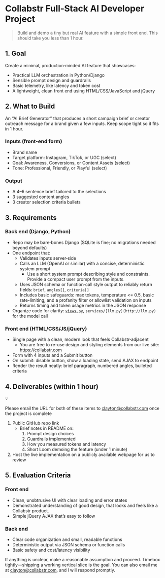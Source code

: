 # Collabstr Full‑Stack AI Developer Project

> Build and demo a tiny but real AI feature with a simple front end. This should take you less than 1 hour.
> 

## 1. Goal

Create a minimal, production‑minded AI feature that showcases:

- Practical LLM orchestration in Python/Django
- Sensible prompt design and guardrails
- Basic telemetry, like latency and token cost
- A lightweight, clean front end using HTML/CSS/JavaScript and jQuery

## 2. What to Build

An “AI Brief Generator” that produces a short campaign brief or creator outreach message for a brand given a few inputs. Keep scope tight so it fits in 1 hour.

### Inputs (front-end form)

- Brand name
- Target platform: Instagram, TikTok, or UGC (select)
- Goal: Awareness, Conversions, or Content Assets (select)
- Tone: Professional, Friendly, or Playful (select)

### Output

- A 4–6 sentence brief tailored to the selections
- 3 suggested content angles
- 3 creator selection criteria bullets

## 3. Requirements

### Back end (Django, Python)

- Repo may be bare‑bones Django (SQLite is fine; no migrations needed beyond defaults)
- One endpoint that:
    - Validates inputs server‑side
    - Calls an LLM (OpenAI or similar) with a concise, deterministic system prompt
        - Use a short system prompt describing style and constraints. Provide a compact user prompt from the inputs.
    - Uses JSON schema or function‑call style output to reliably return fields: `brief`, `angles[]`, `criteria[]`
    - Includes basic safeguards: max tokens, temperature <= 0.5, basic rate-limiting, and a profanity filter or allowlist validation on inputs
    - Returns timing and token usage metrics in the JSON response
- Organize code for clarity: [`views.py`](http://views.py), `services/[llm.py](http://llm.py)` for the model call

### Front end (HTML/CSS/JS/jQuery)

- Single page with a clean, modern look that feels Collabstr‑adjacent
    - You are free to re-use design and styling elements from our live site: https://collabstr.com
- Form with 4 inputs and a Submit button
- On submit: disable button, show a loading state, send AJAX to endpoint
- Render the result neatly: brief paragraph, numbered angles, bulleted criteria

## 4. Deliverables (within 1 hour)

<aside>
💡

Please email the URL for both of these items to clayton@collabstr.com once the project is complete

</aside>

1. Public GitHub repo link
    - Brief notes in README on:
        1. Prompt design choices
        2. Guardrails implemented
        3. How you measured tokens and latency
        4. Short Loom demoing the feature (under 1 minute)
2. Host the live implementation on a publicly available webpage for us to review 

## 5. Evaluation Criteria

### Front end

- Clean, unobtrusive UI with clear loading and error states
- Demonstrated understanding of good design, that looks and feels like a Collabstr product.
- Simple jQuery AJAX that’s easy to follow

### Back end

- Clear code organization and small, readable functions
- Deterministic output via JSON schema or function calls
- Basic safety and cost/latency visibility

If anything is unclear, make a reasonable assumption and proceed. Timebox tightly—shipping a working vertical slice is the goal. You can also email me at clayton@collabstr.com, and I will respond promptly.